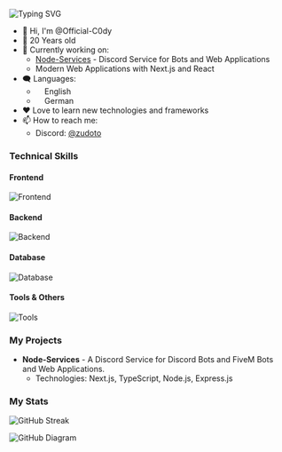 ![Typing SVG](https://readme-typing-svg.demolab.com?font=Fira+Code&weight=600&pause=1500&random=false&width=435&height=30&lines=Hi!++I'm+C0dy+%F0%9F%91%8B%F0%9F%8F%BB;I'm+a+Full-Stack+Developer+%F0%9F%9A%80;Feel+free+to+contact+me+%F0%9F%A4%9D)

- 👋 Hi, I'm @Official-C0dy
- 🤵 20 Years old
- 🔭 Currently working on:
 	- [Node-Services](https://discord.com/Node-Services) - Discord Service for Bots and Web Applications
	- Modern Web Applications with Next.js and React
- 🗨️ Languages: 
    - <img src="https://hatscripts.github.io/circle-flags/flags/us.svg" width="12"> English
    - <img src="https://hatscripts.github.io/circle-flags/flags/de.svg" width="12"> German
- ❤️ Love to learn new technologies and frameworks
- 📫 How to reach me: 
	- Discord: [@zudoto](https://discord.gg/node-services) 

### Technical Skills

#### Frontend
![Frontend](https://skillicons.dev/icons?i=react,js,ts,html,css,nextjs,tailwind)

#### Backend
![Backend](https://skillicons.dev/icons?i=nodejs,express,python,django,php,java)

#### Database
![Database](https://skillicons.dev/icons?i=mongodb,postgres,mysql,firebase,supabase)

#### Tools & Others
![Tools](https://skillicons.dev/icons?i=git,github,vscode,discord)

### My Projects
  
- **Node-Services** - A Discord Service for Discord Bots and FiveM Bots and Web Applications.
  - Technologies: Next.js, TypeScript, Node.js, Express.js

### My Stats

![GitHub Streak](https://github-readme-streak-stats.herokuapp.com?user=Official-C0dy&theme=github-dark-blue&hide_border=true)

![GitHub Diagram](https://github-readme-activity-graph.vercel.app/graph?username=Official-C0dy&theme=react-dark&hide_border=true&color=BDDFFF&line=6E93B5&point=BDDFFF)
<!--
**Official-C0dy/Official-C0dy** is a ✨ _special_ ✨ repository because its `README.md` (this file) appears on your GitHub profile.

Here are some ideas to get you started:

- 🔭 I'm currently working on ...
- 🌱 I'm currently learning ...
- 👯 I'm looking to collaborate on ...
- 🤔 I'm looking for help with ...
- 💬 Ask me about ...
- 📫 How to reach me: ...
- 😄 Pronouns: ...
- ⚡ Fun fact: ...
-->
